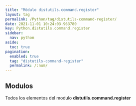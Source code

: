 ```yaml
---
title: "Módulo distutils.command.register"
layout: tag
permalink: /Python/tag/distutils-command-register/
date: 2021-11-01 10:24:03.963780
key: Python.distutils.command.register
sidebar: 
  nav: python
aside: 
  toc: true
pagination: 
  enabled: true
  tag: "distutils-command-register"
  permalink: /:num/
---
```


<h2>Modulos</h2>
Todos los elementos del modulo <strong>distutils.command.register</strong>

